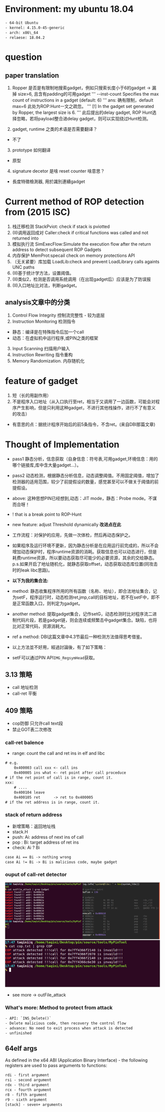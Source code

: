 # Environment: my ubuntu 18.04
	- 64-bit Ubuntu
	- kernel: 4.15.0-45-generic
    - arch: x86\_64
	- relaese: 18.04.2

# question
## paper translation
 1. Ropper 是否是有限制地搜索gadget，例如只搜索长度小于6的gadget
 -> 漏掉 size>6, 且含有padding的可用gadget
'''
  --inst-count <n bytes>
                        Specifies the max count of instructions in a gadget
                        (default: 6)
'''
 ans: 确有限制，default max=6
 此处为ROP:Hunt一文之疏忽。
'''
  [!] In the gadget set generated by Ropper, the largest size is 6.
'''
 此后提出的delay gadget, ROP Hunt选择忽略，若将payload整合进delay gadget，则可以实现绕过Hunt检测。

 2. gadget, runtime 之类的术语是否需要翻译？
  - 不了
 3. prototype 如何翻译
  - 原型
 4. signature decetor 是啥 reset counter 啥意思？
  - 長度特徵檢測器, 用於識別連續gadget

# Current method of ROP detection from (2015 ISC)
 1. 栈迁移检测 StackPviot: check if stack is pviotted 
 2. (II)调用返回成对 Caller:check if critical functions was called and not returned into 
 3. 模拟执行流 SimExecFlow:Simulate the execution flow after the return address to detect subsequent ROP Gadgets
 4. 内存保护 MemProt:specail check on memory protections API
 5. （无关紧要）库加载 LoadLib:check and prevent LoadLibrary calls againts UNC paths
 6. (II)基于统计学方法，设置阈值。
 7. (II)类似2，检测是否调用系统调用（在出现gadget后）应该是为了防误报
 8. (II)入口地址比对法，判断gadget。
## analysis文章中的分类
 1. Control Flow Integrity 控制流完整性 - 较为底层
 2. Instruction Monitoring 检测指令 
  - 静态：编译是在特殊指令后加一个call 
  - 动态：在虚拟机中运行程序,或PIN之类的框架
 3. Input Scanning         扫描用户输入
 4. Instruction Rewriting  指令重构
 5. Memory Randomization.  内存随机化

# feature of gadget
 1. 短（长的用副作用）
 2. 不是程序入口地址（从入口执行至ret，相当于又调用了一边函数，可能会对程序产生影响，但是只利用这种gadget，不进行其他栈操作，进行不了有意义的攻击）
 - 有意思的点：据统计程序开始后的前5条指令，不含ret。(来自DBI那篇文章)

# Thought of Implementation 
 - pass1 静态分析，信息获取（自身信息：符号表,可用gadget,环境信息：用的哪个链接库,库中含大量gadget...）。
 - pass2 动态检测，根据静态分析信息，动态调整阈值。不用固定阈值，增加了检测器的适用范围，较少了前提假设的数量，感觉甚至可以不做关于阈值的前提假设。
 - above: 这种思想PIN已经想到,动态：JIT mode，静态：Probe mode。不谋而合呀！

 - ! that is a break point to ROP-Hunt
 - new feature: adjust Threshold dynamically __改进点在此__
 - 工作流程：对保护的应用，先做一次体检，然后再动态保护之。
 - 如果程序及运行环境不更新，因为静态分析是在应用运行前完成的，所以不会增加动态保护时，程序runtime资源的消耗。获取信息也可以动态进行，但是耗费runtime资源，所以要动态获取尽可能少的必要资源，其余的交给静态。p.s.如果开启了地址随机化，就静态获取offset，动态获取动态库位置(同攻击时的leak libc思路)。

 - __以下为我的集合法:__
 - method: 静态收集程序所用的所有函数（名称、地址），即合法地址集合，记为setF，程序运行时，动态检测ret,jmp,call的目标地址，若不在setF中，即不是正常函数入口，则判定为gadget。

 - another method: 提取gadget集合，记作setG，动态检测时比对程序流二进制代码片段，若是gadget链，则会连续或频繁击中gadget集合。缺陷，也将比对正常代码，资源消耗大。
 - ref a method: DBI这篇文章中4.3节最后一种检测方法值得思考借鉴。

 - 以上方法並不好用，經過討論後，有了如下策略：
 - setF可以通过PIN API`IMG_RegsymHead`获取。
## 3.13 策略
 - call 地址检测
 - call-ret 平衡
## 409 策略
 - cop防御 只允许call text段
 - 禁止GOT表二次修改

### call-ret balence
 - range: count the call and ret ins in elf and libc
```
# e.g.
	0x400003 call xxx <- call ins
	0x400005 ins what <- ret point after call proceduce
# if the ret point of call is in range, count it.
xxx:
	# ....
	0x400104 leave
	0x400105 ret      -> ret to 0x400005
# if the ret address is in range, count it.
```
### stack of return address 
 - 新增策略：返回地址栈
 - stack.H
 - push: Ai: address of next ins of call 
 - pop : Bi: target address of ret ins
 - check: Ai ? Bi
 ```
 case Ai == Bi -> nothing wrong
 case Ai != Bi -> Bi is malicious code, maybe gadget
 ```

### ouput of call-ret detector
![output](./detector_1.png)
![output](./detector_2_cop.png)
 - see more -> outFile_attack 

### What's more: Method to protect from attack
	- API: `INS_Delete()`
	- Delete malicious code, then recovery the control flow
	- advance: No need to exit process when attack is detected
	- unfinished
## 64elf args
 As defined in the x64 ABI (Application Binary Interface) - the following registers are used to pass arguments to functions:
```
rdi - first argument
rsi - second argument
rdx - third argument
rcx - fourth argument
r8 - fifth argument
r9 - sixth argument
[stack] - seven+ arguments
```
